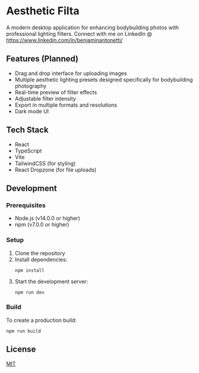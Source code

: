 # Aesthetic Filta

A modern desktop application for enhancing bodybuilding photos with professional lighting filters. Connect with me on LinkedIn @ https://www.linkedin.com/in/benjaminantonetti/

## Features (Planned)

- Drag and drop interface for uploading images
- Multiple aesthetic lighting presets designed specifically for bodybuilding photography
- Real-time preview of filter effects
- Adjustable filter intensity
- Export in multiple formats and resolutions
- Dark mode UI

## Tech Stack

- React
- TypeScript
- Vite
- TailwindCSS (for styling)
- React Dropzone (for file uploads)

## Development

### Prerequisites

- Node.js (v14.0.0 or higher)
- npm (v7.0.0 or higher)

### Setup

1. Clone the repository
2. Install dependencies:
   ```
   npm install
   ```
3. Start the development server:
   ```
   npm run dev
   ```

### Build

To create a production build:

```
npm run build
```

## License

[MIT](LICENSE) 